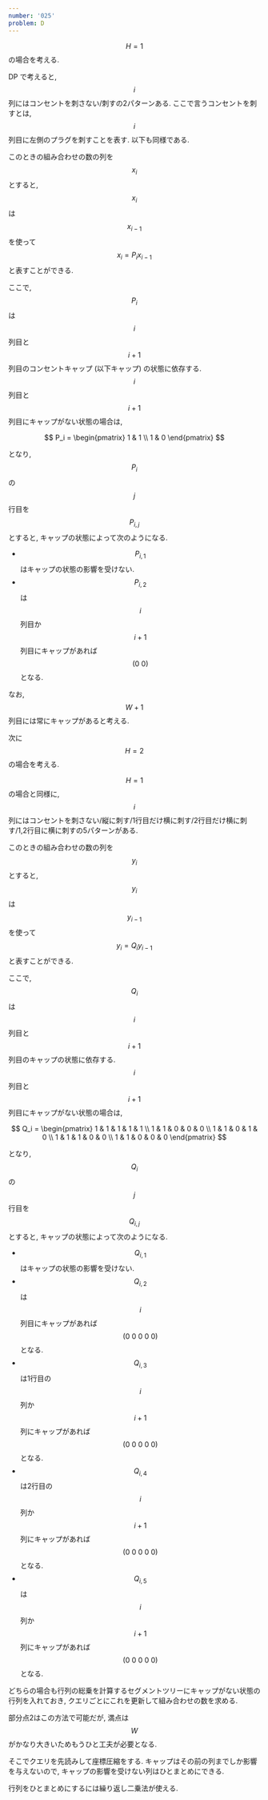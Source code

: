 ```yaml
---
number: '025'
problem: D
---
```

$$ H = 1 $$ の場合を考える.

DP で考えると, $$ i $$ 列にはコンセントを刺さない/刺すの2パターンある. ここで言うコンセントを刺すとは, $$ i $$ 列目に左側のプラグを刺すことを表す. 以下も同様である.

このときの組み合わせの数の列を $$ x_i $$ とすると, $$ x_i $$ は $$ x_{i-1} $$ を使って $$ x_i = P_i x_{i-1} $$ と表すことができる.

ここで, $$ P_i $$ は $$ i $$ 列目と $$ i+1 $$ 列目のコンセントキャップ (以下キャップ) の状態に依存する. $$ i $$ 列目と $$ i+1 $$ 列目にキャップがない状態の場合は,

$$
P_i =
\begin{pmatrix}
1 & 1 \\
1 & 0
\end{pmatrix}
$$

となり, $$ P_i $$ の $$ j $$ 行目を $$ P_{i,j} $$ とすると, キャップの状態によって次のようになる.

* $$ P_{i,1} $$ はキャップの状態の影響を受けない.
* $$ P_{i,2} $$ は $$ i $$ 列目か $$ i+1 $$ 列目にキャップがあれば $$ (0\ 0) $$ となる.

なお, $$ W+1 $$ 列目には常にキャップがあると考える.

次に $$ H = 2 $$ の場合を考える.

$$ H = 1 $$ の場合と同様に, $$ i $$ 列にはコンセントを刺さない/縦に刺す/1行目だけ横に刺す/2行目だけ横に刺す/1,2行目に横に刺すの5パターンがある.

このときの組み合わせの数の列を $$ y_i $$ とすると, $$ y_i $$ は $$ y_{i-1} $$ を使って $$ y_i = Q_i y_{i-1} $$ と表すことができる.

ここで, $$ Q_i $$ は $$ i $$ 列目と $$ i+1 $$ 列目のキャップの状態に依存する. $$ i $$ 列目と $$ i+1 $$ 列目にキャップがない状態の場合は,

$$
Q_i =
\begin{pmatrix}
1 & 1 & 1 & 1 & 1 \\
1 & 1 & 0 & 0 & 0 \\
1 & 1 & 0 & 1 & 0 \\
1 & 1 & 1 & 0 & 0 \\
1 & 1 & 0 & 0 & 0
\end{pmatrix}
$$

となり, $$ Q_i $$ の $$ j $$ 行目を $$ Q_{i,j} $$ とすると, キャップの状態によって次のようになる.

* $$ Q_{i,1} $$ はキャップの状態の影響を受けない.
* $$ Q_{i,2} $$ は $$ i $$ 列目にキャップがあれば $$ (0\ 0\ 0\ 0\ 0) $$ となる.
* $$ Q_{i,3} $$ は1行目の $$ i $$ 列か $$ i+1 $$ 列にキャップがあれば $$ (0\ 0\ 0\ 0\ 0) $$ となる.
* $$ Q_{i,4} $$ は2行目の $$ i $$ 列か $$ i+1 $$ 列にキャップがあれば $$ (0\ 0\ 0\ 0\ 0) $$ となる.
* $$ Q_{i,5} $$ は $$ i $$ 列か $$ i+1 $$ 列にキャップがあれば $$ (0\ 0\ 0\ 0\ 0) $$ となる.

どちらの場合も行列の総乗を計算するセグメントツリーにキャップがない状態の行列を入れておき, クエリごとにこれを更新して組み合わせの数を求める.

部分点2はこの方法で可能だが, 満点は $$ W $$ がかなり大きいためもうひと工夫が必要となる.

そこでクエリを先読みして座標圧縮をする. キャップはその前の列までしか影響を与えないので, キャップの影響を受けない列はひとまとめにできる.

行列をひとまとめにするには繰り返し二乗法が使える.
